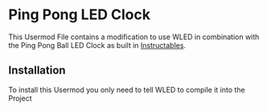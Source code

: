# Ping Pong LED Clock

This Usermod File contains a modification to use WLED in combination with the Ping Pong Ball LED Clock as built in [Instructables](https://www.instructables.com/Ping-Pong-Ball-LED-Clock/).

## Installation 

To install this Usermod you only need to tell WLED to compile it into the Project
